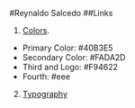 #Reynaldo Salcedo
##Links
1. [Colors](#Colors).
* Primary Color: #40B3E5
* Secondary Color: #FADA2D
* Third and Logo: #F94622
* Fourth: #eee
2. [Typography](#Typography)
